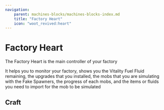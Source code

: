 ```yaml
---
navigation:
    parent: machines-blocks/machines-blocks-index.md
    title: "Factory Heart"
    icon: "woot_revived:heart"
---
```

# Factory Heart

<BlockImage id="heart" scale="5"/>

The <ItemImage id="heart" scale="0.5"/> Factory Heart is the main controller of your factory

It helps you to monitor your factory, shows you the <ItemImage id="vitality_fuel_fluid_bucket" scale="0.5"/> Vitality Fuel Fluid remaining, the upgrades that you installed,
the mobs that you are simulating with the <ItemImage id="fake_spawner" scale="0.5"/> Fake Spawners, the progress of each mobs, and the items or fluids you need to import
for the mob to be simulated

## Craft

<RecipeFor id="heart" />
